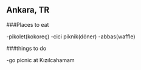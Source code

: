 ## Ankara, TR

###Places to eat

-pikolet(kokoreç)
-cici piknik(döner)
-abbas(waffle)

###things to do

-go picnic at Kızılcahamam
